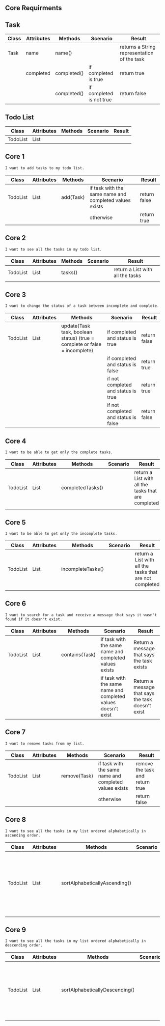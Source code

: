 ## Core Requirments

## Task
| Class | Attributes | Methods     | Scenario                 | Result                                      |
|-------|------------|-------------|--------------------------|---------------------------------------------|
| Task  | name       | name()      |                          | returns a String representation of the task |
|       | completed  | completed() | if completed is true     | return true                                 |
|       |            | completed() | if completed is not true | return false                                |

## Todo List
| Class    | Attributes  | Methods | Scenario | Result |
|----------|-------------|---------|----------|--------|
| TodoList | List<Tasks> |         |          |        |

## Core 1
```
I want to add tasks to my todo list.
```
| Class    | Attributes  | Methods   | Scenario                                               | Result       |
|----------|-------------|-----------|--------------------------------------------------------|--------------|
| TodoList | List<Tasks> | add(Task) | if task with the same name and completed values exists | return false |
|          |             |           | otherwise                                              | return true  |

## Core 2
```
I want to see all the tasks in my todo list.
```
| Class    | Attributes  | Methods | Scenario | Result                           |
|----------|-------------|---------|----------|----------------------------------|
| TodoList | List<Tasks> | tasks() |          | return a List with all the tasks |
|          |             |         |          |                                  |

## Core 3
```
I want to change the status of a task between incomplete and complete.
```
| Class    | Attributes  | Methods                                                                   | Scenario                             | Result       |
|----------|-------------|---------------------------------------------------------------------------|--------------------------------------|--------------|
| TodoList | List<Tasks> | update(Task task, boolean status) (true = complete or false = incomplete) | if completed and status is true      | return false |
|          |             |                                                                           | if completed and status is false     | return true  |
|          |             |                                                                           | if not completed and status is true  | return true  |
|          |             |                                                                           | if not completed and status is false | return false |

## Core 4
```
I want to be able to get only the complete tasks.
```
| Class    | Attributes  | Methods          | Scenario | Result                                              |
|----------|-------------|------------------|----------|-----------------------------------------------------|
| TodoList | List<Tasks> | completedTasks() |          | return a List with all the tasks that are completed |
|          |             |                  |          |                                                     |

## Core 5
```
I want to be able to get only the incomplete tasks.
```
| Class    | Attributes  | Methods           | Scenario | Result                                                  |
|----------|-------------|-------------------|----------|---------------------------------------------------------|
| TodoList | List<Tasks> | incompleteTasks() |          | return a List with all the tasks that are not completed |
|          |             |                   |          |                                                         |

## Core 6
```
I want to search for a task and receive a message that says it wasn't found if it doesn't exist.
```
| Class    | Attributes  | Methods        | Scenario                                                      | Result                                            |
|----------|-------------|----------------|---------------------------------------------------------------|---------------------------------------------------|
| TodoList | List<Tasks> | contains(Task) | if task with the same name and completed values exists        | Return a message that says the task exists        |
|          |             |                | if task with the same name and completed values doesn't exist | Return a message that says the task doesn't exist |

## Core 7
```
I want to remove tasks from my list.
```
| Class    | Attributes  | Methods      | Scenario                                               | Result                          |
|----------|-------------|--------------|--------------------------------------------------------|---------------------------------|
| TodoList | List<Tasks> | remove(Task) | if task with the same name and completed values exists | remove the task and return true |
|          |             |              | otherwise                                              | return false                    |

## Core 8
```
I want to see all the tasks in my list ordered alphabetically in ascending order.
```
| Class    | Attributes  | Methods                       | Scenario | Result                                                                           |
|----------|-------------|-------------------------------|----------|----------------------------------------------------------------------------------|
| TodoList | List<Tasks> | sortAlphabeticallyAscending() |          | sort all tasks according to the name variable in ascending order and return them |
|          |             |                               |          |                                                                                  |

## Core 9
```
I want to see all the tasks in my list ordered alphabetically in descending order.
```
| Class    | Attributes  | Methods                        | Scenario | Result                                                                            |
|----------|-------------|--------------------------------|----------|-----------------------------------------------------------------------------------|
| TodoList | List<Tasks> | sortAlphabeticallyDescending() |          | sort all tasks according to the name variable in descending order and return them |
|          |             |                                |          |                                                                                   |
